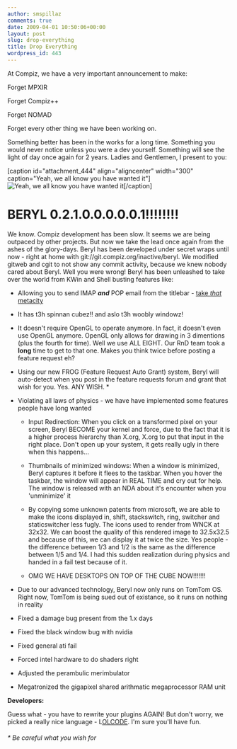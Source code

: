 ```yaml
---
author: smspillaz
comments: true
date: 2009-04-01 10:50:06+00:00
layout: post
slug: drop-everything
title: Drop Everything
wordpress_id: 443
---
```


At Compiz, we have a very important announcement to make:

Forget MPXIR

Forget Compiz++

Forget NOMAD

Forget every other thing we have been working on.

Something better has been in the works for a long time. Something you would never notice unless you were a dev yourself. Something will see the light of day once again for 2 years. Ladies and Gentlemen, I present to you:

[caption id="attachment_444" align="aligncenter" width="300" caption="Yeah, we all know you have wanted it"]![Yeah, we all know you have wanted it](http://smspillaz.files.wordpress.com/2009/04/beryl.png)[/caption]


# BERYL 0.2.1.0.0.0.0.0.1!!!!!!!!


We know. Compiz development has been slow. It seems we are being outpaced by other projects. But now we take the lead once again from the ashes of the glory-days. Beryl has been developed under secret wraps until now - right at home with git://git.compiz.org/inactive/beryl. We modified gitweb and cgit to not show any commit activity, because we knew nobody cared about Beryl. Well you were wrong! Beryl has been unleashed to take over the world from KWin and Shell busting features like:



	
  * Allowing you to send IMAP _**and**_ POP email from the titlebar - [take _that_ metacity](http://blogs.gnome.org/metacity/2009/04/01/squib-of-the-day-read-your-email/)

	
  * It has t3h spinnan cubez!! and aslo t3h woobly windowz!

	
  * It doesn't require OpenGL to operate anymore. In fact, it doesn't even use OpenGL anymore. OpenGL only allows for drawing in 3 dimentions (plus the fourth for time). Well we use ALL EIGHT. Our RnD team took a **long** time to get to that one. Makes you think twice before posting a feature request eh?

	
  * Using our new FROG (Feature Request Auto Grant) system, Beryl will auto-detect when you post in the feature requests forum and grant that wish for you. Yes. ANY WISH. *

	
  * Violating all laws of physics - we have have implemented some features people have long wanted

	
    * Input Redirection: When you click on a transformed pixel on your screen, Beryl BECOME your kernel and force, due to the fact that it is a higher process hierarchy than X.org, X.org to put that input in the right place. Don't open up your system, it gets really ugly in there when this happens...

	
    * Thumbnails of minimized windows: When a window is minimized, Beryl captures it before it flees to the taskbar. When you hover the taskbar, the window will appear in REAL TIME and cry out for help. The window is released with an NDA about it's encounter when you 'unminimize' it

	
    * By copying some unknown patents from microsoft, we are able to make the icons displayed in, shift, stackswitch, ring, switcher and staticswitcher less fugly. The icons used to render from WNCK at 32x32. We can boost the quality of this rendered image to 32.5x32.5 and because of this, we can display it at twice the size. Yes people - the difference between 1/3 and 1/2 is the same as the difference between 1/5 and 1/4. I had this sudden realization during physics and handed in a fail test because of it.

	
    * OMG WE HAVE DESKTOPS ON TOP OF THE CUBE NOW!!!!!!!




	
  * Due to our advanced technology, Beryl now only runs on TomTom OS. Right now, TomTom is being sued out of existance, so it runs on nothing in reality

	
  * Fixed a damage bug present from the 1.x days

	
  * Fixed the black window bug with nvidia

	
  * Fixed general ati fail

	
  * Forced intel hardware to do shaders right

	
  * Adjusted the perambulic merimbulator

	
  * Megatronized the gigapixel shared arithmatic megaprocessor RAM unit


**Developers:**

Guess what - you have to rewrite your plugins AGAIN! But don't worry, we picked a really nice language - L[OLCODE](http://lolcode.com/). I'm sure you'll have fun.


###### * Be careful what you wish for
